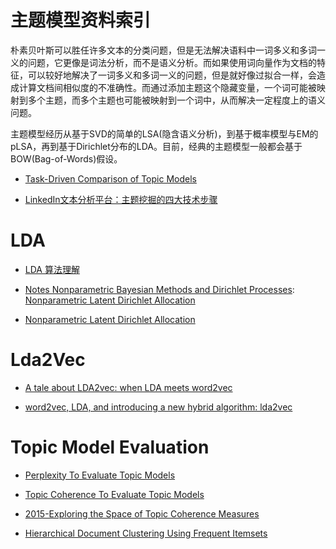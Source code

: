 # 主题模型资料索引

朴素贝叶斯可以胜任许多文本的分类问题，但是无法解决语料中一词多义和多词一义的问题，它更像是词法分析，而不是语义分析。而如果使用词向量作为文档的特征，可以较好地解决了一词多义和多词一义的问题，但是就好像过拟合一样，会造成计算文档间相似度的不准确性。而通过添加主题这个隐藏变量，一个词可能被映射到多个主题，而多个主题也可能被映射到一个词中，从而解决一定程度上的语义问题。

主题模型经历从基于SVD的简单的LSA(隐含语义分析)，到基于概率模型与EM的pLSA，再到基于Dirichlet分布的LDA。目前，经典的主题模型一般都会基于BOW(Bag-of-Words)假设。

- [Task-Driven Comparison of Topic Models](http://www.cad.zju.edu.cn/home/vagblog/?p=4151&utm_source=tuicool&utm_medium=referral)

- [LinkedIn文本分析平台：主题挖掘的四大技术步骤](http://www.infoq.com/cn/news/2016/07/technical-details-for-topic?utm_source=tuicool&utm_medium=referral)

# LDA

* [LDA 算法理解](http://6me.us/idj2)

* [Notes Nonparametric Bayesian Methods and Dirichlet Processes](https://github.com/tdhopper/notes-on-dirichlet-processes): [Nonparametric Latent Dirichlet Allocation](https://parg.co/bsl)

* [Nonparametric Latent Dirichlet Allocation](https://parg.co/bsl)

# Lda2Vec

* [A tale about LDA2vec: when LDA meets word2vec](http://www.datasciencecentral.com/profiles/blogs/a-tale-about-lda2vec-when-lda-meets-word2vec?xg_source=activity)

* [word2vec, LDA, and introducing a new hybrid algorithm: lda2vec](http://www.slideshare.net/ChristopherMoody3/word2vec-lda-and-introducing-a-new-hybrid-algorithm-lda2vec-57135994)


# Topic Model Evaluation

- [Perplexity To Evaluate Topic Models](http://qpleple.com/perplexity-to-evaluate-topic-models/)

- [Topic Coherence To Evaluate Topic Models](http://qpleple.com/topic-coherence-to-evaluate-topic-models/)

- [2015-Exploring the Space of Topic Coherence Measures](https://svn.aksw.org/papers/2015/WSDM_Topic_Evaluation/public.pdf)

- [Hierarchical Document Clustering Using Frequent Itemsets](http://epubs.siam.org/doi/pdf/10.1137/1.9781611972733.6)